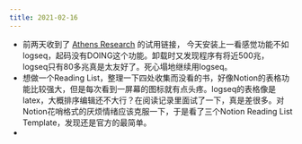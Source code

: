 ```yaml
---
title: 2021-02-16
---
```


- 前两天收到了 [Athens Research](https://github.com/athensresearch) 的试用链接， 今天安装上一看感觉功能不如logseq，起码没有DOING这个功能。卸载时又发现程序有将近500兆，logseq只有80多兆真是太友好了。死心塌地继续用logseq。
- 想做一个Reading List，整理一下四处收集而没看的书，好像Notion的表格功能比较强大，但是每次看到一屏幕的图标就有点头疼。logseq的表格像是latex，大概排序编辑还不大行？在阅读记录里面试了一下，真是差很多。对Notion花哨格式的厌烦情绪应该克服一下，于是看了三个Notion Reading List Template，发现还是官方的最简单。
-